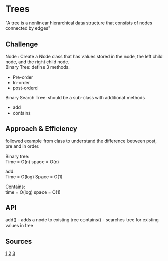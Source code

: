 # Trees
<!-- Short summary or background information -->
"A tree is a nonlinear hierarchical data structure that consists of nodes connected by edges" 

## Challenge
<!-- Description of the challenge -->
Node : Create a Node class that has values stored in the node, the left child node, and the right child node. <br> 
Binary Tree: define 3 methods.
- Pre-order
- In-order
- post-orderd

Binary Search Tree: should be a sub-class with additional methods
- add
- contains 

## Approach & Efficiency
<!-- What approach did you take? Why? What is the Big O space/time for this approach? -->
followed example from class to understand the difference between post, pre and in order.

Binary tree:<br>
Time = O(n) space = O(n)

add:<br>
Time = O(log) Space = O(1)

Contains:<br>
time = O(log) space = O(1)

## API
<!-- Description of each method publicly available in each of your trees -->
add() - adds a node to existing tree
contains() - searches tree for existing values in tree

## Sources 
[1](https://codefellows.github.io/common_curriculum/data_structures_and_algorithms/Code_401/class-15/resources/Trees.html)
[2](https://github.com/codefellows/seattle-python-401d17/tree/main/class-15)
[3](https://www.programiz.com/dsa/trees)